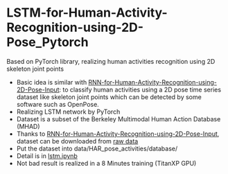 # LSTM-for-Human-Activity-Recognition-using-2D-Pose_Pytorch
Based on PyTorch library, realizing human activities recognition using 2D skeleton joint points

- Basic idea is similar with [RNN-for-Human-Activity-Recognition-using-2D-Pose-Input](https://github.com/stuarteiffert/RNN-for-Human-Activity-Recognition-using-2D-Pose-Input): to classify human activities using a 2D pose time series dataset like skeleton joint points which can be detected by some software such as OpenPose.
- Realizing LSTM network by PyTorch
- Dataset is a subset of the Berkeley Multimodal Human Action Database (MHAD)
- Thanks to [RNN-for-Human-Activity-Recognition-using-2D-Pose-Input](https://github.com/stuarteiffert/RNN-for-Human-Activity-Recognition-using-2D-Pose-Input), dataset can be downloaded from [raw data](https://drive.google.com/file/d/1IuZlyNjg6DMQE3iaO1Px6h1yLKgatynt/view)
- Put the dataset into data/HAR_pose_activities/database/
- Detail is in [lstm.ipynb](https://github.com/xieyulai/LSTM-for-Human-Activity-Recognition-using-2D-Pose_Pytorch/blob/master/lstm.ipynb)
- Not bad result is realized in a 8 Minutes training (TitanXP GPU)
